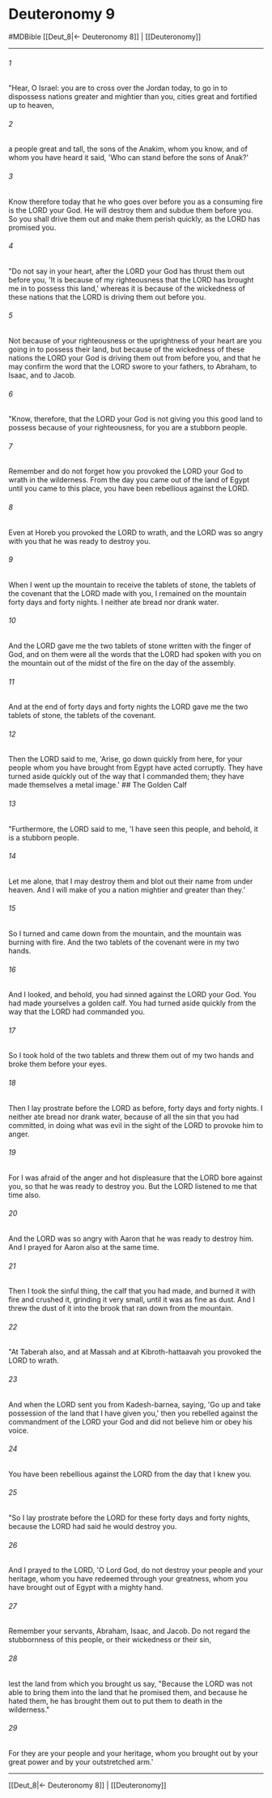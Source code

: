 # Deuteronomy 9
#MDBible
[[Deut_8|← Deuteronomy 8]] | [[Deuteronomy]]

***

###### 1 

"Hear, O Israel: you are to cross over the Jordan today, to go in to dispossess nations greater and mightier than you, cities great and fortified up to heaven, 

###### 2 

a people great and tall, the sons of the Anakim, whom you know, and of whom you have heard it said, 'Who can stand before the sons of Anak?' 

###### 3 

Know therefore today that he who goes over before you as a consuming fire is the LORD your God. He will destroy them and subdue them before you. So you shall drive them out and make them perish quickly, as the LORD has promised you. 

###### 4 

"Do not say in your heart, after the LORD your God has thrust them out before you, 'It is because of my righteousness that the LORD has brought me in to possess this land,' whereas it is because of the wickedness of these nations that the LORD is driving them out before you. 

###### 5 

Not because of your righteousness or the uprightness of your heart are you going in to possess their land, but because of the wickedness of these nations the LORD your God is driving them out from before you, and that he may confirm the word that the LORD swore to your fathers, to Abraham, to Isaac, and to Jacob. 

###### 6 

"Know, therefore, that the LORD your God is not giving you this good land to possess because of your righteousness, for you are a stubborn people. 

###### 7 

Remember and do not forget how you provoked the LORD your God to wrath in the wilderness. From the day you came out of the land of Egypt until you came to this place, you have been rebellious against the LORD. 

###### 8 

Even at Horeb you provoked the LORD to wrath, and the LORD was so angry with you that he was ready to destroy you. 

###### 9 

When I went up the mountain to receive the tablets of stone, the tablets of the covenant that the LORD made with you, I remained on the mountain forty days and forty nights. I neither ate bread nor drank water. 

###### 10 

And the LORD gave me the two tablets of stone written with the finger of God, and on them were all the words that the LORD had spoken with you on the mountain out of the midst of the fire on the day of the assembly. 

###### 11 

And at the end of forty days and forty nights the LORD gave me the two tablets of stone, the tablets of the covenant. 

###### 12 

Then the LORD said to me, 'Arise, go down quickly from here, for your people whom you have brought from Egypt have acted corruptly. They have turned aside quickly out of the way that I commanded them; they have made themselves a metal image.' ## The Golden Calf 

###### 13 

"Furthermore, the LORD said to me, 'I have seen this people, and behold, it is a stubborn people. 

###### 14 

Let me alone, that I may destroy them and blot out their name from under heaven. And I will make of you a nation mightier and greater than they.' 

###### 15 

So I turned and came down from the mountain, and the mountain was burning with fire. And the two tablets of the covenant were in my two hands. 

###### 16 

And I looked, and behold, you had sinned against the LORD your God. You had made yourselves a golden calf. You had turned aside quickly from the way that the LORD had commanded you. 

###### 17 

So I took hold of the two tablets and threw them out of my two hands and broke them before your eyes. 

###### 18 

Then I lay prostrate before the LORD as before, forty days and forty nights. I neither ate bread nor drank water, because of all the sin that you had committed, in doing what was evil in the sight of the LORD to provoke him to anger. 

###### 19 

For I was afraid of the anger and hot displeasure that the LORD bore against you, so that he was ready to destroy you. But the LORD listened to me that time also. 

###### 20 

And the LORD was so angry with Aaron that he was ready to destroy him. And I prayed for Aaron also at the same time. 

###### 21 

Then I took the sinful thing, the calf that you had made, and burned it with fire and crushed it, grinding it very small, until it was as fine as dust. And I threw the dust of it into the brook that ran down from the mountain. 

###### 22 

"At Taberah also, and at Massah and at Kibroth-hattaavah you provoked the LORD to wrath. 

###### 23 

And when the LORD sent you from Kadesh-barnea, saying, 'Go up and take possession of the land that I have given you,' then you rebelled against the commandment of the LORD your God and did not believe him or obey his voice. 

###### 24 

You have been rebellious against the LORD from the day that I knew you. 

###### 25 

"So I lay prostrate before the LORD for these forty days and forty nights, because the LORD had said he would destroy you. 

###### 26 

And I prayed to the LORD, 'O Lord God, do not destroy your people and your heritage, whom you have redeemed through your greatness, whom you have brought out of Egypt with a mighty hand. 

###### 27 

Remember your servants, Abraham, Isaac, and Jacob. Do not regard the stubbornness of this people, or their wickedness or their sin, 

###### 28 

lest the land from which you brought us say, "Because the LORD was not able to bring them into the land that he promised them, and because he hated them, he has brought them out to put them to death in the wilderness." 

###### 29 

For they are your people and your heritage, whom you brought out by your great power and by your outstretched arm.' 

***

[[Deut_8|← Deuteronomy 8]] | [[Deuteronomy]]
